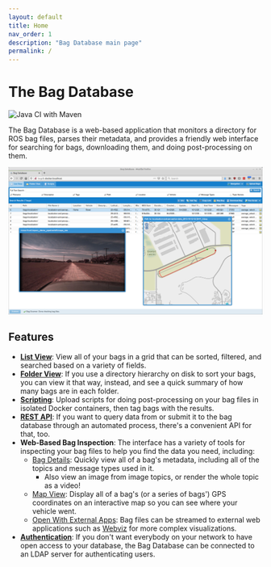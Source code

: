 ```yaml
---
layout: default
title: Home
nav_order: 1
description: "Bag Database main page"
permalink: /
---
```


# The Bag Database
   
![Java CI with Maven](https://github.com/swri-robotics/bag-database/workflows/Java%20CI%20with%20Maven/badge.svg)

The Bag Database is a web-based application that monitors a directory for ROS bag 
files, parses their metadata, and provides a friendly web interface for searching 
for bags, downloading them, and doing post-processing on them.


![Sample Screenshot](assets/images/bag-database.png)

## Features

- **[List View](web-interface/list-view)**: View all of your bags in a grid that
  can be sorted, filtered, and searched based on a variety of fields.
- **[Folder View](web-interface/folder-view.md)**: If you use a directory
  hierarchy on disk to sort your bags, you can view it that way, instead, and see
  a quick summary of how many bags are in each folder.
- **[Scripting](web-interface/scripts)**: Upload scripts for doing post-processing
  on your bag files in isolated Docker containers, then tag bags with the results.
- **[REST API](rest-api/)**: If you want to query data from or submit it to the
  bag database through an automated process, there's a convenient API for that, too.
- **Web-Based Bag Inspection**: The interface has a variety of tools for inspecting
  your bag files to help you find the data you need, including:
  - [Bag Details](web-interface/bag-details): Quickly view all of a bag's metadata,
  including all of the topics and message types used in it.
    - Also view an image from image topics, or render the whole topic as a video!
  - [Map View](web-interface/list-view#map-bag): Display all of a bag's (or a series
  of bags') GPS coordinates on an interactive map so you can see where your vehicle
  went.
  - [Open With External Apps](web-interface/open-with): Bag files can be streamed to external
  web applications such as [Webviz](https://webviz.io/) for more complex visualizations.
- **[Authentication](configuration/ldap)**: If you don't want everybody on your
  network to have open access to your database, the Bag Database can be connected
  to an LDAP server for authenticating users.
